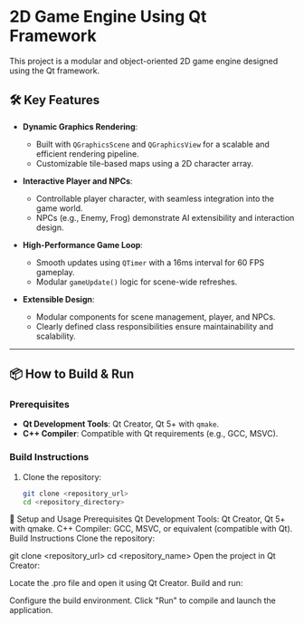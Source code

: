 
# 2D Game Engine Using Qt Framework

This project is a modular and object-oriented 2D game engine designed using the Qt framework.

## 🛠️ Key Features

- **Dynamic Graphics Rendering**:
  - Built with `QGraphicsScene` and `QGraphicsView` for a scalable and efficient rendering pipeline.
  - Customizable tile-based maps using a 2D character array.

- **Interactive Player and NPCs**:
  - Controllable player character, with seamless integration into the game world.
  - NPCs (e.g., Enemy, Frog) demonstrate AI extensibility and interaction design.

- **High-Performance Game Loop**:
  - Smooth updates using `QTimer` with a 16ms interval for 60 FPS gameplay.
  - Modular `gameUpdate()` logic for scene-wide refreshes.

- **Extensible Design**:
  - Modular components for scene management, player, and NPCs.
  - Clearly defined class responsibilities ensure maintainability and scalability.

---


## 📦 How to Build & Run

### Prerequisites
- **Qt Development Tools**: Qt Creator, Qt 5+ with `qmake`.
- **C++ Compiler**: Compatible with Qt requirements (e.g., GCC, MSVC).

### Build Instructions
1. Clone the repository:
   ```bash
   git clone <repository_url>
   cd <repository_directory>

🚀 Setup and Usage
Prerequisites
Qt Development Tools: Qt Creator, Qt 5+ with qmake.
C++ Compiler: GCC, MSVC, or equivalent (compatible with Qt).
Build Instructions
Clone the repository:

git clone <repository_url>
cd <repository_name>
Open the project in Qt Creator:

Locate the .pro file and open it using Qt Creator.
Build and run:

Configure the build environment.
Click "Run" to compile and launch the application.
